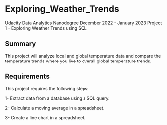 # Exploring_Weather_Trends
Udacity Data Analytics Nanodegree December 2022 - January 2023 Project 1 - Exploring Weather Trends using SQL



## Summary
This project will analyze local and global temperature data and compare the temperature trends where you live to overall global temperature trends.


## Requirements
This project requires the following steps:

1- Extract data from a database using a SQL query.

2- Calculate a moving average in a spreadsheet.

3- Create a line chart in a spreadsheet.


